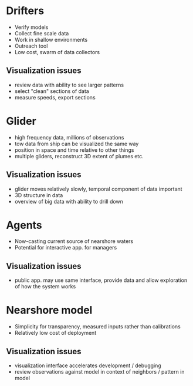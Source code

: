 # Drifters

 - Verify models
 - Collect fine scale data
 - Work in shallow environments
 - Outreach tool
 - Low cost, swarm of data collectors

## Visualization issues

 - review data with ability to see larger patterns
 - select "clean" sections of data
 - measure speeds, export sections

# Glider

 - high frequency data, millions of observations
 - tow data from ship can be visualized the same way
 - position in space and time relative to other things
 - multiple gliders, reconstruct 3D extent of plumes etc.

## Visualization issues

 - glider moves relatively slowly, temporal component of data important
 - 3D structure in data
 - overview of big data with ability to drill down

# Agents

 - Now-casting current source of nearshore waters
 - Potential for interactive app. for managers
 
## Visualization issues

 - public app. may use same interface, provide data and allow exploration of
   how the system works

# Nearshore model

 - Simplicity for transparency, measured inputs rather than calibrations
 - Relatively low cost of deployment

## Visualization issues

 - visualization interface accelerates development / debugging
 - review observations against model in context of neighbors / pattern in model
